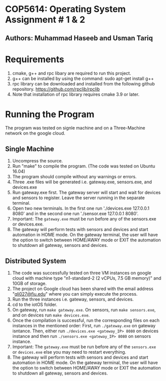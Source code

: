 # COP5614: Operating System Assignment # 1 & 2
## Authors: Muhammad Haseeb and Usman Tariq
# Requirements
1.	cmake, g++ and rpc libary are required to run this project.
2.	g++ can be installed by using the command:
sudo apt-get install g++
3.	rpc library can be downloaded and installed from the following github repository.
https://github.com/rpclib/rpclib
4.	Note that installation of rpc library requires cmake 3.9 or later.

# Running the Program
The program was tested on signle machine and on a Three-Machine network on the google cloud.
## Single Machine
1.	Uncompress the source.
2.	Run "make" to compile the program. (The code was tested on Ubuntu 16.04)
3.	The program should compile without any warnings or errors.
4.	Three .exe files will be generated i.e. gateway.exe, sensors.exe, and devices.exe
5.	Run gateway.exe first. The gateway server will start and wait for devices and sensors to register. Leave the server running in the separate terminal.
6.	Open two new terminals. In the first one run './devices.exe 127.0.0.1 8080' and in the second one run './sensor.exe 127.0.0.1 8080'.
7.	Important: The `gateway.exe` must be run before any of the sensors.exe or devices.exe.
8.	The gateway will perform tests with sensors and devices and start automation in HOME mode. On the gateway terminal, the user will have the option to switch between HOME/AWAY mode or EXIT the automation to shutdown all gateway, sensors and devices.

## Distributed System
1.	The code was successfully tested on three VM instances on google cloud with machine type "n1-standard-2 (2 vCPUs, 7.5 GB memory)" and 10GB of storage.
2.	The project on Google cloud has been shared with the email address "qli027@fiu.edu" where you can simply execute the process.
3.	Run the three instances i.e. gateway, sensors, and devices.
4.	cd to the iotOS folder.
5.	On gateway, run `make gateway.exe`. On sensors, run `make sensors.exe`, and on devices run `make devices.exe`.
6.	Once the compilation is successful, run the corresponding files on each instances in the mentioned order: First, run `./gateway.exe` on gateway isntance. Then, either run `./devices.exe <gateway_IP> 8080` on devices instance and then run `./sensors.exe <gateway_IP> 8080` on sensors instance.
7.	Important: The `gateway.exe` must be run before any of the `sensors.exe` or `devices.exe` else you may need to restart everything.
8.	The gateway will perform tests with sensors and devices and start automation in HOME mode. On the gateway terminal, the user will have the option to switch between HOME/AWAY mode or EXIT the automation to shutdown all gateway, sensors and devices.
